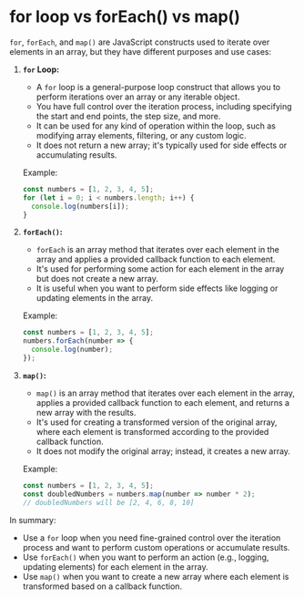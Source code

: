 # for loop vs forEach() vs map()

`for`, `forEach`, and `map()` are JavaScript constructs used to iterate over elements in an array, but they have different purposes and use cases:

1. **`for` Loop:**
   - A `for` loop is a general-purpose loop construct that allows you to perform iterations over an array or any iterable object.
   - You have full control over the iteration process, including specifying the start and end points, the step size, and more.
   - It can be used for any kind of operation within the loop, such as modifying array elements, filtering, or any custom logic.
   - It does not return a new array; it's typically used for side effects or accumulating results.

   Example:
   ```javascript
   const numbers = [1, 2, 3, 4, 5];
   for (let i = 0; i < numbers.length; i++) {
     console.log(numbers[i]);
   }
   ```

2. **`forEach()`:**
   - `forEach` is an array method that iterates over each element in the array and applies a provided callback function to each element.
   - It's used for performing some action for each element in the array but does not create a new array.
   - It is useful when you want to perform side effects like logging or updating elements in the array.

   Example:
   ```javascript
   const numbers = [1, 2, 3, 4, 5];
   numbers.forEach(number => {
     console.log(number);
   });
   ```

3. **`map()`:**
   - `map()` is an array method that iterates over each element in the array, applies a provided callback function to each element, and returns a new array with the results.
   - It's used for creating a transformed version of the original array, where each element is transformed according to the provided callback function.
   - It does not modify the original array; instead, it creates a new array.

   Example:
   ```javascript
   const numbers = [1, 2, 3, 4, 5];
   const doubledNumbers = numbers.map(number => number * 2);
   // doubledNumbers will be [2, 4, 6, 8, 10]
   ```

In summary:

- Use a `for` loop when you need fine-grained control over the iteration process and want to perform custom operations or accumulate results.
- Use `forEach()` when you want to perform an action (e.g., logging, updating elements) for each element in the array.
- Use `map()` when you want to create a new array where each element is transformed based on a callback function.
